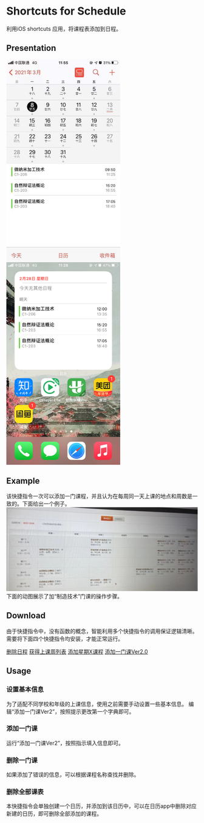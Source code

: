 # Shortcuts for Schedule

利用iOS shortcuts 应用，将课程表添加到日程。

## Presentation

 <img src="img/presentation1.png" width = "300"  alt="presentation in calendar" align=center />
 <img src="img/presentation2.png" width = "300"  alt="presentation in widget" align=center />

## Example

该快捷指令一次可以添加一门课程，并且认为在每周同一天上课的地点和周数是一致的。下面给出一个例子。
![schedule](img/example1.png)
下面的动图展示了加“制造技术”门课的操作步骤。

## Download

由于快捷指令中，没有函数的概念，智能利用多个快捷指令的调用保证逻辑清晰。
需要将下面四个快捷指令均安装，才能正常运行。

[删除日程](https://www.icloud.com/shortcuts/9388b9a1387f483a94a2510c22919581)
[获得上课周列表](https://www.icloud.com/shortcuts/6853b7414f2e4a65939a03ff975092ed)
[添加星期X课程](https://www.icloud.com/shortcuts/cc90055edd714811ad1457b7efd84d97)
[添加一门课Ver2.0](https://www.icloud.com/shortcuts/9a99989cfaf54a0fa7ce319de9f17483)

## Usage

### 设置基本信息

为了适配不同学校和年级的上课信息，使用之前需要手动设置一些基本信息。
编辑“添加一门课Ver2”，按照提示更改第一个字典即可。

### 添加一门课

运行“添加一门课Ver2”，按照指示填入信息即可。

### 删除一门课

如果添加了错误的信息，可以根据课程名称查找并删除。

### 删除全部课表

本快捷指令会单独创建一个日历，并添加到该日历中，可以在日历app中删除对应新建的日历，即可删除全部添加的课程。
